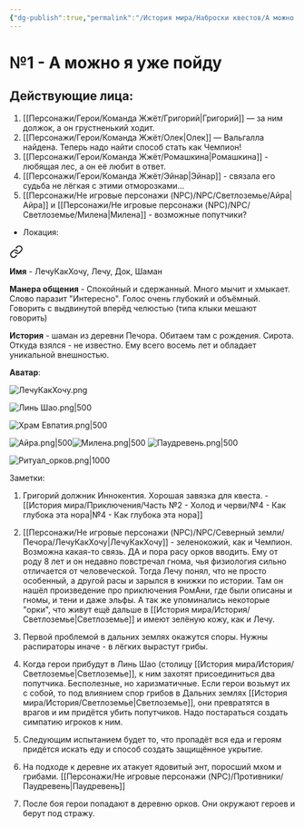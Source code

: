```yaml
---
{"dg-publish":true,"permalink":"/История мира/Наброски квестов/А можно я уже пойду/","noteIcon":"","created":"2025-10-12T10:43:21.447+03:00","updated":"2025-09-28T12:35:43.949+03:00"}
---
```


# №1 - А можно я уже пойду
## Действующие лица:
1. [[Персонажи/Герои/Команда Жжёт/Григорий\|Григорий]] — за ним должок, а он грустненький ходит.
2. [[Персонажи/Герои/Команда Жжёт/Олек\|Олек]] — Вальгалла найдена. Теперь надо найти способ стать как Чемпион!
3. [[Персонажи/Герои/Команда Жжёт/Ромашкина\|Ромашкина]] - любящая лес, а он её любит в ответ.
4. [[Персонажи/Герои/Команда Жжёт/Эйнар\|Эйнар]] - связала его судьба не лёгкая с этими отморозками...
5. [[Персонажи/Не игровые персонажи (NPC)/NPC/Светлоземье/Айра\|Айра]] и [[Персонажи/Не игровые персонажи (NPC)/NPC/Светлоземье/Милена\|Милена]] - возможные попутчики? 

- Локация:


<div class="transclusion internal-embed is-loaded"><a class="markdown-embed-link" href="/Персонажи/Не игровые персонажи (NPC)/NPC/Северный земли/Печора/ЛечуКакХочу/" aria-label="Open link"><svg xmlns="http://www.w3.org/2000/svg" width="24" height="24" viewBox="0 0 24 24" fill="none" stroke="currentColor" stroke-width="2" stroke-linecap="round" stroke-linejoin="round" class="svg-icon lucide-link"><path d="M10 13a5 5 0 0 0 7.54.54l3-3a5 5 0 0 0-7.07-7.07l-1.72 1.71"></path><path d="M14 11a5 5 0 0 0-7.54-.54l-3 3a5 5 0 0 0 7.07 7.07l1.71-1.71"></path></svg></a><div class="markdown-embed">






**Имя** - ЛечуКакХочу, Лечу, Док, Шаман

**Манера общения** - Спокойный и сдержанный. Много мычит и хмыкает. Слово паразит "Интересно". Голос очень глубокий и объёмный. Говорить с выдвинутой вперёд челюстью (типа клыки мешают говорить)

**История** - шаман из деревни Печора. Обитаем там с рождения. Сирота. Откуда взялся - не известно. Ему всего восемь лет и обладает уникальной внешностью. 

**Аватар**:

![ЛечуКакХочу.png](/img/user/system/img/NPC/%D0%A1%D0%B5%D0%B2%D0%B5%D1%80%D0%BD%D1%8B%D0%B5%20%D0%B7%D0%B5%D0%BC%D0%BB%D0%B8/%D0%9F%D0%B5%D1%87%D0%BE%D1%80%D0%B0/%D0%9B%D0%B5%D1%87%D1%83%D0%9A%D0%B0%D0%BA%D0%A5%D0%BE%D1%87%D1%83.png)

</div></div>


![Линь Шао.png|500](/img/user/system/img/%D0%93%D0%B5%D0%BE%D0%B3%D1%80%D0%B0%D1%84%D0%B8%D1%8F/%D0%A1%D0%B2%D0%B5%D1%82%D0%BB%D0%BE%D0%B7%D0%B5%D0%BC%D1%8C%D0%B5/%D0%9B%D0%B8%D0%BD%D1%8C%20%D0%A8%D0%B0%D0%BE.png)

![Храм Евпатия.png|500](/img/user/system/img/%D0%93%D0%B5%D0%BE%D0%B3%D1%80%D0%B0%D1%84%D0%B8%D1%8F/%D0%A1%D0%B2%D0%B5%D1%82%D0%BB%D0%BE%D0%B7%D0%B5%D0%BC%D1%8C%D0%B5/%D0%A5%D1%80%D0%B0%D0%BC%20%D0%95%D0%B2%D0%BF%D0%B0%D1%82%D0%B8%D1%8F.png)

![Айра.png|500](/img/user/system/img/NPC/%D0%A1%D0%B2%D0%B5%D1%82%D0%BB%D0%BE%D0%B7%D0%B5%D0%BC%D1%8C%D0%B5/%D0%90%D0%B9%D1%80%D0%B0.png)![Милена.png|500](/img/user/system/img/NPC/%D0%A1%D0%B2%D0%B5%D1%82%D0%BB%D0%BE%D0%B7%D0%B5%D0%BC%D1%8C%D0%B5/%D0%9C%D0%B8%D0%BB%D0%B5%D0%BD%D0%B0.png)
![Паудревень.png|500](/img/user/system/img/%D0%9C%D0%BE%D0%BD%D1%81%D1%82%D1%80%D1%8B/%D0%A1%D0%B2%D0%B5%D1%82%D0%BB%D0%BE%D0%B7%D0%B5%D0%BC%D1%8C%D0%B5/%D0%9F%D0%B0%D1%83%D0%B4%D1%80%D0%B5%D0%B2%D0%B5%D0%BD%D1%8C.png)

![Ритуал_орков.png|1000](/img/user/system/img/%D0%93%D0%B5%D0%BE%D0%B3%D1%80%D0%B0%D1%84%D0%B8%D1%8F/%D0%A1%D0%B2%D0%B5%D1%82%D0%BB%D0%BE%D0%B7%D0%B5%D0%BC%D1%8C%D0%B5/%D0%A0%D0%B8%D1%82%D1%83%D0%B0%D0%BB_%D0%BE%D1%80%D0%BA%D0%BE%D0%B2.png)

Заметки:

1. Григорий должник Иннокентия. Хорошая завязка для  квеста. - [[История мира/Приключения/Часть №2 - Холод и черви/№4 - Как глубока эта нора\|№4 - Как глубока эта нора]]

2. [[Персонажи/Не игровые персонажи (NPC)/NPC/Северный земли/Печора/ЛечуКакХочу\|ЛечуКакХочу]] - зеленокожий, как и Чемпион. Возможна какая-то связь. ДА и пора расу орков вводить. Ему от роду 8 лет и он недавно повстречал гнома, чья физиология сильно отличается от человеческой. Тогда Лечу понял, что не просто особенный, а другой расы и зарылся в книжки по истории. Там он нашёл произведение про приключения РомАни, где были описаны и гномы, и тени и даже эльфы. А так же упоминались некоторые "орки", что живут ещё дальше в [[История мира/История/Светлоземье\|Светлоземье]] и имеют зелёную кожу, как и Лечу.  
3. Первой проблемой в дальних землях окажутся споры. Нужны распираторы иначе - в лёгких вырастут грибы.
3. Когда герои прибудут в Линь Шао (столицу [[История мира/История/Светлоземье\|Светлоземье]], к ним захотят присоединиться два попутчика. Бесполезные, но харизматичные. Если герои возьмут их с собой, то под влиянием спор грибов в Дальних землях [[История мира/История/Светлоземье\|Светлоземье]], они превратятся в врагов и им придётся убить попутчиков. Надо постараться создать симпатию игроков к ним.
4. Следующим испытанием будет то, что пропадёт вся еда и героям придётся искать еду и способ создать защищённое укрытие. 
5. На подходе к деревне их атакует ядовитый энт, поросший мхом и грибами. 
[[Персонажи/Не игровые персонажи (NPC)/Противники/Паудревень\|Паудревень]]

6. После боя герои попадают в деревню орков. Они окружают героев и берут под стражу. 


